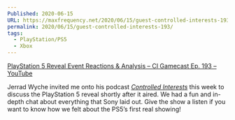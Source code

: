 ```yaml
---
Published: 2020-06-15
URL: https://maxfrequency.net/2020/06/15/guest-controlled-interests-193/
permalink: 2020/06/15/guest-controlled-interests-193/
tags:
  - PlayStation/PS5
  - Xbox
---
```

[PlayStation 5 Reveal Event Reactions & Analysis – CI Gamecast Ep. 193 – YouTube](https://www.youtube.com/watch?v=a__ubW98fqc&t=1s)

Jerrad Wyche invited me onto his podcast [*Controlled Interests*](https://www.youtube.com/channel/UCHJoBy2wd5lvFEI1DxzjlgA) this week to discuss the PlayStation 5 reveal shortly after it aired. We had a fun and in-depth chat about everything that Sony laid out. Give the show a listen if you want to know how we felt about the PS5’s first real showing!